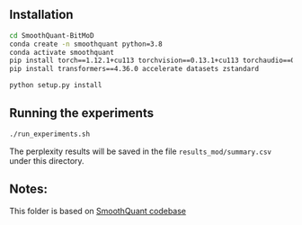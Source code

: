 ## Installation

```bash
cd SmoothQuant-BitMoD
conda create -n smoothquant python=3.8
conda activate smoothquant
pip install torch==1.12.1+cu113 torchvision==0.13.1+cu113 torchaudio==0.12.1 --extra-index-url https://download.pytorch.org/whl/cu113
pip install transformers==4.36.0 accelerate datasets zstandard

python setup.py install
```

## Running the experiments

```bash
./run_experiments.sh
```

The perplexity results will be saved in the file `results_mod/summary.csv` under this directory.

## Notes:

This folder is based on [SmoothQuant codebase](https://github.com/mit-han-lab/smoothquant.git)
